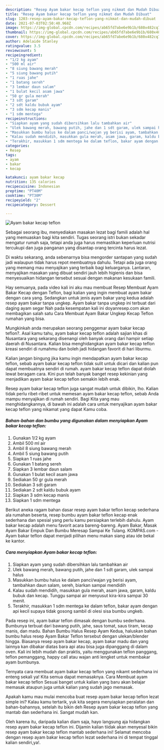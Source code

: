 ```yaml
---
description: "Resep Ayam bakar kecap teflon yang nikmat dan Mudah Dibuat"
title: "Resep Ayam bakar kecap teflon yang nikmat dan Mudah Dibuat"
slug: 1203-resep-ayam-bakar-kecap-teflon-yang-nikmat-dan-mudah-dibuat
date: 2021-07-03T02:50:40.968Z
image: https://img-global.cpcdn.com/recipes/ab65fd7abe6e9b1b/680x482cq70/ayam-bakar-kecap-teflon-foto-resep-utama.jpg
thumbnail: https://img-global.cpcdn.com/recipes/ab65fd7abe6e9b1b/680x482cq70/ayam-bakar-kecap-teflon-foto-resep-utama.jpg
cover: https://img-global.cpcdn.com/recipes/ab65fd7abe6e9b1b/680x482cq70/ayam-bakar-kecap-teflon-foto-resep-utama.jpg
author: Adelaide Stanley
ratingvalue: 3.5
reviewcount: 5
recipeingredient:
- "1/2 kg ayam"
- "500 ml air"
- "8 siung bawang merah"
- "5 siung bawang putih"
- "1 ruas jahe"
- "1 batang sereh"
- "3 lembar daun salam"
- "1 bulat kecil asam jawa"
- "50 gr gula merah"
- "3 sdt garam"
- "2 sdt kaldu bubuk ayam"
- "3 sdm kecap manis"
- "1 sdm mentega"
recipeinstructions:
- "Siapkan ayam yang sudah dibersihkan lalu tambahkan air"
- "Ulek bawang merah, bawang putih, jahe dan 1 sdt garam, ulek sampai halus"
- "Masukkan bumbu halus ke dalam panci/wajan yg berisi ayam, tambahkan daun salam, sereh, biarkan sampai mendidih"
- "Kalau sudah mendidih, masukkan gula merah, asam jawa, garam, kaldu bubuk dan kecap. Tunggu sampai air menyusut kira-kira sampai 30 menit."
- "Terakhir, masukkan 1 sdm mentega ke dalam teflon, bakar ayam dengan api kecil supaya tidak gosong sambil di olesi sisa bumbu ungkeb."
categories:
- Resep
tags:
- ayam
- bakar
- kecap

katakunci: ayam bakar kecap 
nutrition: 135 calories
recipecuisine: Indonesian
preptime: "PT40M"
cooktime: "PT30M"
recipeyield: "2"
recipecategory: Dessert

---
```



![Ayam bakar kecap teflon](https://img-global.cpcdn.com/recipes/ab65fd7abe6e9b1b/680x482cq70/ayam-bakar-kecap-teflon-foto-resep-utama.jpg)

Sebagai seorang ibu, menyediakan masakan lezat bagi famili adalah hal yang memuaskan bagi kita sendiri. Tugas seorang istri bukan sekadar mengatur rumah saja, tetapi anda juga harus memastikan keperluan nutrisi tercukupi dan juga panganan yang disantap orang tercinta harus lezat.

Di waktu  sekarang, anda sebenarnya bisa mengorder santapan yang sudah jadi walaupun tidak harus repot membuatnya dahulu. Tetapi ada juga orang yang memang mau menyajikan yang terbaik bagi keluarganya. Lantaran, menyajikan masakan yang dibuat sendiri jauh lebih higienis dan bisa menyesuaikan hidangan tersebut sesuai dengan makanan kesukaan famili. 

Hay semuanya, pada video kali ini aku mau membuat Resep Membuat Ayam Bakar Kecap dengan Teflon, bagi kalian yang ingin membuat ayam bakar dengan cara yang. Sedangkan untuk jenis ayam bakar yang kedua adalah resep ayam bakar tanpa ungkep. Ayam bakar tanpa ungkep ini terbuat dari daging ayam segar Nah pada kesempatan kali ini doyanresep.com akan membagikan salah satu Cara Membuat Ayam Bakar Ungkep Kecap Teflon rumahan yang bisa.

Mungkinkah anda merupakan seorang penggemar ayam bakar kecap teflon?. Asal kamu tahu, ayam bakar kecap teflon adalah sajian khas di Nusantara yang sekarang disenangi oleh banyak orang dari hampir setiap daerah di Nusantara. Kalian bisa menghidangkan ayam bakar kecap teflon kreasi sendiri di rumahmu dan boleh jadi hidangan favorit di hari liburmu.

Kalian jangan bingung jika kamu ingin mendapatkan ayam bakar kecap teflon, sebab ayam bakar kecap teflon tidak sulit untuk dicari dan kalian pun dapat membuatnya sendiri di rumah. ayam bakar kecap teflon dapat diolah lewat beragam cara. Kini pun telah banyak banget resep kekinian yang menjadikan ayam bakar kecap teflon semakin lebih enak.

Resep ayam bakar kecap teflon juga sangat mudah untuk dibikin, lho. Kalian tidak perlu ribet-ribet untuk memesan ayam bakar kecap teflon, sebab Anda mampu menyajikan di rumah sendiri. Bagi Kita yang mau menghidangkannya, di bawah ini adalah cara untuk menyajikan ayam bakar kecap teflon yang nikamat yang dapat Kamu coba.

<!--inarticleads1-->

##### Bahan-bahan dan bumbu yang digunakan dalam menyiapkan Ayam bakar kecap teflon:

1. Gunakan 1/2 kg ayam
1. Ambil 500 ml air
1. Ambil 8 siung bawang merah
1. Ambil 5 siung bawang putih
1. Siapkan 1 ruas jahe
1. Gunakan 1 batang sereh
1. Siapkan 3 lembar daun salam
1. Gunakan 1 bulat kecil asam jawa
1. Sediakan 50 gr gula merah
1. Sediakan 3 sdt garam
1. Sediakan 2 sdt kaldu bubuk ayam
1. Siapkan 3 sdm kecap manis
1. Siapkan 1 sdm mentega


Berikut aneka ragam bahan dasar resep ayam bakar teflon kecap sederhana ala rumahan beserta, resep bumbu ayam bakar teflon kecap enak sederhana dan spesial yang perlu kamu persiapkan terlebih dahulu. Ayam bakar kecap adalah menu favorit acara bareng-bareng. Ayam Bakar, Masak Ayam Bakar Empuk Dan Bumbu Meresap Sampai Ke Tulang. KOMPAS.com - Ayam bakar teflon dapat menjadi pilihan menu makan siang atau ide bekal ke kantor. 

<!--inarticleads2-->

##### Cara menyiapkan Ayam bakar kecap teflon:

1. Siapkan ayam yang sudah dibersihkan lalu tambahkan air
1. Ulek bawang merah, bawang putih, jahe dan 1 sdt garam, ulek sampai halus
1. Masukkan bumbu halus ke dalam panci/wajan yg berisi ayam, tambahkan daun salam, sereh, biarkan sampai mendidih
1. Kalau sudah mendidih, masukkan gula merah, asam jawa, garam, kaldu bubuk dan kecap. Tunggu sampai air menyusut kira-kira sampai 30 menit.
1. Terakhir, masukkan 1 sdm mentega ke dalam teflon, bakar ayam dengan api kecil supaya tidak gosong sambil di olesi sisa bumbu ungkeb.


Pada resep ini, ayam bakar teflon dimasak dengan bumbu sederhana. Bumbunya terbuat dari bawang putih, jahe, saus tomat, saus tiram, kecap manis, dan madu. Bahan Bumbu Halus Resep Ayam Kedua, haluskan bahan bumbu halus resep Ayam Bakar Teflon tersebut dengan ulekan/blender hingga. Biasanya resep ayam bakar kecap, ayam bakar madu dan yang lainnya kan dibakar diatas bara api atau bisa juga dipanggang di dalam oven. Kali ini lebih mudah dan praktis, yaitu menggunakan teflon panggang, teflon pemanggang, happy call atau wajan anti lengket untuk membakar ayam bumbunya. 

Ternyata cara membuat ayam bakar kecap teflon yang nikamt sederhana ini enteng sekali ya! Kita semua dapat memasaknya. Cara Membuat ayam bakar kecap teflon Sesuai banget untuk kalian yang baru akan belajar memasak ataupun juga untuk kalian yang sudah jago memasak.

Apakah kamu mau mulai mencoba buat resep ayam bakar kecap teflon lezat simple ini? Kalau kamu tertarik, yuk kita segera menyiapkan peralatan dan bahan-bahannya, setelah itu bikin deh Resep ayam bakar kecap teflon yang mantab dan sederhana ini. Sangat mudah kan. 

Oleh karena itu, daripada kalian diam saja, hayo langsung aja hidangkan resep ayam bakar kecap teflon ini. Dijamin kalian tiidak akan menyesal bikin resep ayam bakar kecap teflon mantab sederhana ini! Selamat mencoba dengan resep ayam bakar kecap teflon lezat sederhana ini di tempat tinggal kalian sendiri,ya!.

